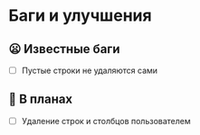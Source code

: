 # Баги и улучшения

## 😦 Известные баги
- [ ] Пустые строки не удаляются сами

## 🤩 В планах
- [ ] Удаление строк и столбцов пользователем